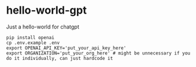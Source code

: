 # hello-world-gpt
Just a hello-world for chatgpt

```
pip install openai
cp .env.example .env
export OPENAI_API_KEY='put_your_api_key_here'
export ORGANIZATION='put_your_org_here' # might be unnecessary if you do it individually, can just hardcode it 
```
